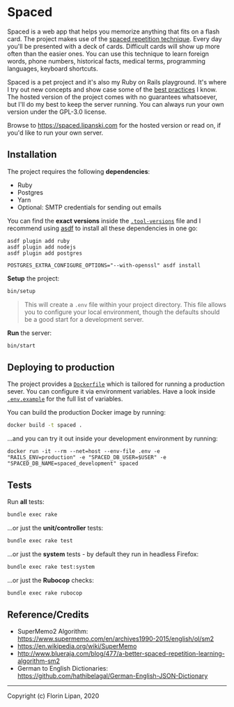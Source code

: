 # Spaced

Spaced is a web app that helps you memorize anything that fits on a flash card. The project makes use of the [spaced repetition technique](https://en.wikipedia.org/wiki/Spaced_repetition). Every day you'll be presented with a deck of cards. Difficult cards will show up more often than the easier ones. You can use this technique to learn foreign words, phone numbers, historical facts, medical terms, programming languages, keyboard shortcuts.

Spaced is a pet project and it's also my Ruby on Rails playground. It's where I try out new concepts and show case some of the [best practices](https://github.com/lipanski/spaced/search?q=%22%23+NOTE%22&unscoped_q=%22%23+NOTE%22) I know. The hosted version of the project comes with no guarantees whatsoever, but I'll do my best to keep the server running. You can always run your own version under the GPL-3.0 license.

Browse to <https://spaced.lipanski.com> for the hosted version or read on, if you'd like to run your own server.

## Installation

The project requires the following **dependencies**:

- Ruby
- Postgres
- Yarn
- Optional: SMTP credentials for sending out emails

You can find the **exact versions** inside the [`.tool-versions`](https://github.com/lipanski/spaced/blob/master/.tool-versions) file and I recommend using [asdf](https://asdf-vm.com/) to install all these dependencies in one go:

```
asdf plugin add ruby
asdf plugin add nodejs
asdf plugin add postgres

POSTGRES_EXTRA_CONFIGURE_OPTIONS="--with-openssl" asdf install
```

**Setup** the project:

```sh
bin/setup
```

> This will create a `.env` file within your project directory. This file allows you to configure your local environment, though the defaults should be a good start for a development server.

**Run** the server:

```sh
bin/start
```

## Deploying to production

The project provides a [`Dockerfile`](https://github.com/lipanski/spaced/blob/master/Dockerfile) which is tailored for running a production sever. You can configure it via environment variables. Have a look inside [`.env.example`](https://github.com/lipanski/spaced/blob/master/.env.example) for the full list of variables.

You can build the production Docker image by running:

```sh
docker build -t spaced .
```

...and you can try it out inside your development environment by running:

```
docker run -it --rm --net=host --env-file .env -e "RAILS_ENV=production" -e "SPACED_DB_USER=$USER" -e "SPACED_DB_NAME=spaced_development" spaced
```

## Tests

Run **all** tests:

```sh
bundle exec rake
```

...or just the **unit/controller** tests:

```sh
bundle exec rake test
```

...or just the **system** tests - by default they run in headless Firefox:

```sh
bundle exec rake test:system
```

...or just the **Rubocop** checks:

```sh
bundle exec rake rubocop
```

## Reference/Credits

- SuperMemo2 Algorithm: <https://www.supermemo.com/en/archives1990-2015/english/ol/sm2>
- <https://en.wikipedia.org/wiki/SuperMemo>
- <http://www.blueraja.com/blog/477/a-better-spaced-repetition-learning-algorithm-sm2>
- German to English Dictionaries: <https://github.com/hathibelagal/German-English-JSON-Dictionary>

---

Copyright (c) Florin Lipan, 2020
